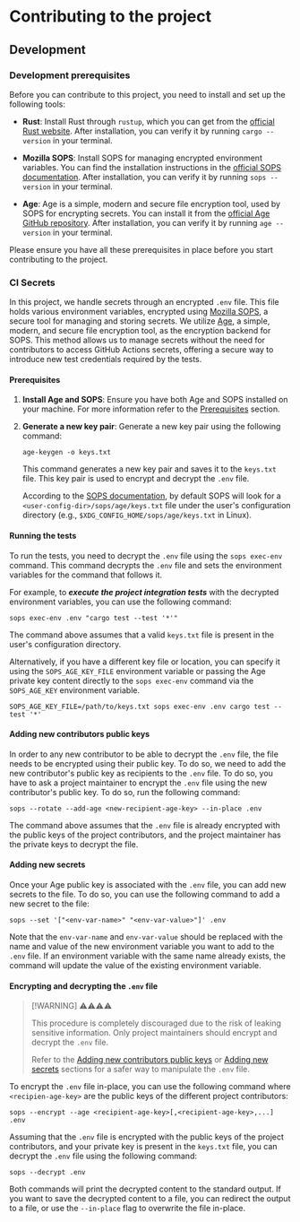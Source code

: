 Contributing to the project
===========================

<!--TODO: ## Code of conduct -->
<!--TODO: ## Issues -->
<!--TODO: ## Pull requests -->
<!--TODO: ## Style guides -->

## Development

### Development prerequisites

Before you can contribute to this project, you need to install and set up the following tools:

- **Rust**: Install Rust through `rustup`, which you can get from the [official Rust website](https://rustup.rs/).
  After installation, you can verify it by running `cargo --version` in your terminal.

- **Mozilla SOPS**: Install SOPS for managing encrypted environment variables. You can find the installation
  instructions in the [official SOPS documentation](https://github.com/mozilla/sops#readme).
  After installation, you can verify it by running `sops --version` in your terminal.

- **Age**: Age is a simple, modern and secure file encryption tool, used by SOPS for encrypting secrets.
  You can install it from the [official Age GitHub repository](https://github.com/FiloSottile/age). After installation,
  you can verify it by running `age --version` in your terminal.

Please ensure you have all these prerequisites in place before you start contributing to the project.

<!-- TODO: ### Project structure -->

### CI Secrets

In this project, we handle secrets through an encrypted `.env` file. This file holds various environment variables,
encrypted using [Mozilla SOPS](https://github.com/mozilla/sops), a secure tool for managing and storing secrets. We
utilize [Age](https://github.com/FiloSottile/age), a simple, modern, and secure file encryption tool, as the encryption
backend for SOPS. This method allows us to manage secrets without the need for contributors to access GitHub Actions
secrets, offering a secure way to introduce new test credentials required by the tests.

#### Prerequisites

1. **Install Age and SOPS**: Ensure you have both Age and SOPS installed on your machine. For more information refer to
   the [Prerequisites](#prerequisites) section.
2. **Generate a new key pair**: Generate a new key pair using the following command:

   ```shell
   age-keygen -o keys.txt
   ```

   This command generates a new key pair and saves it to the `keys.txt` file. This key pair is used to encrypt and
   decrypt the `.env` file.

   According to the [SOPS documentation](https://github.com/getsops/sops#encrypting-using-age), by default SOPS will
   look for a `<user-config-dir>/sops/age/keys.txt` file under the user's configuration directory
   (e.g., `$XDG_CONFIG_HOME/sops/age/keys.txt` in Linux).

#### Running the tests

To run the tests, you need to decrypt the `.env` file using the `sops exec-env` command. This command decrypts the
`.env` file and sets the environment variables for the command that follows it.

For example, to **_execute the project integration tests_** with the decrypted environment variables, you can use the
following command:

```shell
sops exec-env .env "cargo test --test '*'"
```

The command above assumes that a valid `keys.txt` file is present in the user's configuration directory.

Alternatively, if you have a different key file or location, you can specify it using the `SOPS_AGE_KEY_FILE`
environment variable or passing the Age private key content directly to the `sops exec-env` command via
the `SOPS_AGE_KEY` environment variable.

```shell
SOPS_AGE_KEY_FILE=/path/to/keys.txt sops exec-env .env cargo test --test '*'
```

#### Adding new contributors public keys

In order to any new contributor to be able to decrypt the `.env` file, the file needs to be encrypted using their public
key. To do so, we need to add the new contributor's public key as recipients to the `.env` file. To do so, you have to
ask a project maintainer to encrypt the `.env` file using the new contributor's public key. To do so, run the following
command:

```shell
sops --rotate --add-age <new-recipient-age-key> --in-place .env
```

The command above assumes that the `.env` file is already encrypted with the public keys of the project contributors,
and the project maintainer has the private keys to decrypt the file.

#### Adding new secrets

Once your Age public key is associated with the `.env` file, you can add new secrets to the file. To do so, you can use
the following command to add a new secret to the file:

```shell
sops --set '["<env-var-name>" "<env-var-value>"]' .env
```

Note that the `env-var-name` and `env-var-value` should be replaced with the name and value of the new environment
variable you want to add to the `.env` file. If an environment variable with the same name already exists, the command
will update the value of the existing environment variable.

#### Encrypting and decrypting the `.env` file

> [!WARNING] ⚠️⚠️⚠️⚠️
>
> This procedure is completely discouraged due to the risk of leaking sensitive information. Only project maintainers
> should encrypt and decrypt the `.env` file.
>
> Refer to the [Adding new contributors public keys](#adding-new-contributors-public-keys)
> or [Adding new secrets](#adding-new-secrets) sections for a safer way to manipulate the `.env` file.

To encrypt the `.env` file in-place, you can use the following command where `<recipien-age-key>` are the public keys
of the different project contributors:

```shell
sops --encrypt --age <recipient-age-key>[,<recipient-age-key>,...] .env
```

Assuming that the `.env` file is encrypted with the public keys of the project contributors, and your private key is
present in the `keys.txt` file, you can decrypt the `.env` file using the following command:

```shell
sops --decrypt .env
```

Both commands will print the decrypted content to the standard output. If you want to save the decrypted content to a
file, you can redirect the output to a file, or use the `--in-place` flag to overwrite the file in-place.

<!--TODO: ## Glossary -->
